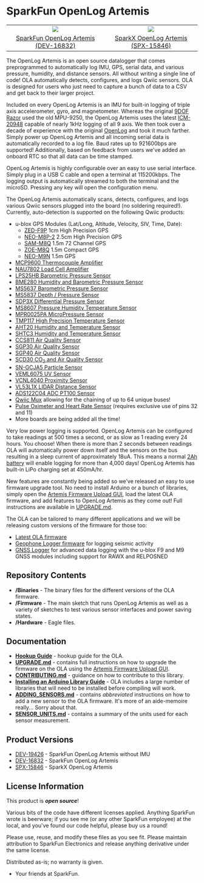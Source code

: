 SparkFun OpenLog Artemis
===========================================================

<table class="table table-hover table-striped table-bordered">
  <tr align="center">
   <td><a href="https://www.sparkfun.com/products/16832"><img src="https://cdn.sparkfun.com//assets/parts/1/5/7/5/3/16832-SparkFun_OpenLog_Artemis-02a.jpg"></a></td>
   <td><a href="https://www.sparkfun.com/products/15846"><img src="https://cdn.sparkfun.com//assets/parts/1/4/4/8/0/15846-OpenLog_Artemis-04.jpg"></a></td>
  </tr>
  <tr align="center">
    <td><a href="https://www.sparkfun.com/products/16832">SparkFun OpenLog Artemis (DEV-16832)</a></td>
    <td><a href="https://www.sparkfun.com/products/15846">SparkX OpenLog Artemis (SPX-15846)</a></td>
  </tr>
</table>

The OpenLog Artemis is an open source datalogger that comes preprogrammed to automatically log IMU, GPS, serial data, and various pressure, humidity, and distance sensors. All without writing a single line of code! OLA automatically detects, configures, and logs Qwiic sensors. OLA is designed for users who just need to capture a bunch of data to a CSV and get back to their larger project.

Included on every OpenLog Artemis is an IMU for built-in logging of triple axis accelerometer, gyro, and magnetometer. Whereas the original [9DOF Razor](https://www.sparkfun.com/products/14001) used the old MPU-9250, the OpenLog Artemis uses the latest [ICM-20948](https://www.sparkfun.com/products/15335) capable of nearly 1kHz logging of all 9 axis. We then took over a decade of experience with the original [OpenLog](https://www.sparkfun.com/products/13712) and took it much farther. Simply power up OpenLog Artemis and all incoming serial data is automatically recorded to a log file. Baud rates up to 921600bps are supported! Additionally, based on feedback from users we've added an onboard RTC so that all data can be time stamped.

OpenLog Artemis is highly configurable over an easy to use serial interface. Simply plug in a USB C cable and open a terminal at 115200kbps. The logging output is automatically streamed to both the terminal and the microSD. Pressing any key will open the configuration menu.

The OpenLog Artemis automatically scans, detects, configures, and logs various Qwiic sensors plugged into the board (no soldering required!). Currently, auto-detection is supported on the following Qwiic products:

* u-blox GPS Modules (Lat/Long, Altitude, Velocity, SIV, Time, Date):
  * [ZED-F9P](https://www.sparkfun.com/products/15136) 1cm High Precision GPS
  * [NEO-M8P-2](https://www.sparkfun.com/products/15005) 2.5cm High Precision GPS
  * [SAM-M8Q](https://www.sparkfun.com/products/15210) 1.5m 72 Channel GPS
  * [ZOE-M8Q](https://www.sparkfun.com/products/15193) 1.5m Compact GPS
  * [NEO-M9N](https://www.sparkfun.com/products/15712) 1.5m GPS
* [MCP9600 Thermocouple Amplifier](https://www.sparkfun.com/products/16294)
* [NAU7802 Load Cell Amplifier](https://www.sparkfun.com/products/15242)
* [LPS25HB Barometric Pressure Sensor](https://www.sparkfun.com/products/14767)
* [BME280 Humidity and Barometric Pressure Sensor](https://www.sparkfun.com/products/15440)
* [MS5637 Barometric Pressure Sensor](https://www.sparkfun.com/products/14688)
* [MS5837 Depth / Pressure Sensor](https://www.sparkfun.com/products/17709)
* [SDP3X Differential Pressure Sensor](https://www.sparkfun.com/products/17874)
* [MS8607 Pressure Humidity Temperature Sensor](https://www.sparkfun.com/products/16298)
* [MPR0025PA MicroPressure Sensor](https://www.sparkfun.com/products/16476)
* [TMP117 High Precision Temperature Sensor](https://www.sparkfun.com/products/15805)
* [AHT20 Humidity and Temperature Sensor](https://www.sparkfun.com/products/16618)
* [SHTC3 Humidity and Temperature Sensor](https://www.sparkfun.com/products/16467)
* [CCS811 Air Quality Sensor](https://www.sparkfun.com/products/14348)
* [SGP30 Air Quality Sensor](https://www.sparkfun.com/products/16531)
* [SGP40 Air Quality Sensor](https://www.sparkfun.com/products/17729)
* [SCD30 CO<sub>2</sub> and Air Quality Sensor](https://www.sparkfun.com/products/15112)
* [SN-GCJA5 Particle Sensor](https://www.sparkfun.com/products/17123)
* [VEML6075 UV Sensor](https://www.sparkfun.com/products/15089)
* [VCNL4040 Proximity Sensor](https://www.sparkfun.com/products/15177)
* [VL53L1X LIDAR Distance Sensor](https://www.sparkfun.com/products/14722)
* [ADS122C04 ADC PT100 Sensor](https://www.sparkfun.com/products/16770)
* [Qwiic Mux](https://www.sparkfun.com/products/16784) allowing for the chaining of up to 64 unique buses!
* [Pulse Oximeter and Heart Rate Sensor](https://www.sparkfun.com/products/15219) (requires exclusive use of pins 32 and 11)
* More boards are being added all the time!

Very low power logging is supported. OpenLog Artemis can be configured to take readings at 500 times a second, or as slow as 1 reading every 24 hours. You choose! When there is more than 2 seconds between readings OLA will automatically power down itself and the sensors on the bus resulting in a sleep current of approximately 18uA. This means a normal [2Ah battery](https://www.sparkfun.com/products/13855) will enable logging for more than 4,000 days! OpenLog Artemis has built-in LiPo charging set at 450mA/hr.

New features are constantly being added so we’ve released an easy to use firmware upgrade tool. No need to install Arduino or a bunch of libraries, simply open the [Artemis Firmware Upload GUI](https://github.com/sparkfun/Artemis-Firmware-Upload-GUI), load the latest OLA firmware, and add features to OpenLog Artemis as they come out! Full instructions are available in [UPGRADE.md](UPGRADE.md).

The OLA can be tailored to many different applications and we will be releasing custom versions of the firmware for those too:

* [Latest OLA firmware](https://github.com/sparkfun/OpenLog_Artemis/tree/main/Binaries)
* [Geophone Logger firmware](https://github.com/sparkfun/OpenLog_Artemis_Geophone_Logger) for logging seismic activity
* [GNSS Logger](https://github.com/sparkfun/OpenLog_Artemis_GNSS_Logger) for advanced data logging with the u-blox F9 and M9 GNSS modules including support for RAWX and RELPOSNED

Repository Contents
-------------------

* **/Binaries** - The binary files for the different versions of the OLA firmware.
* **/Firmware** - The main sketch that runs OpenLog Artemis as well as a variety of sketches to test various sensor interfaces and power saving states.
* **/Hardware** - Eagle files.

Documentation
--------------

* **[Hookup Guide](https://learn.sparkfun.com/tutorials/openlog-artemis-hookup-guide)** - hookup guide for the OLA.
* **[UPGRADE.md](./UPGRADE.md)** - contains full instructions on how to upgrade the firmware on the OLA using the [Artemis Firmware Upload GUI](https://github.com/sparkfun/Artemis-Firmware-Upload-GUI).
* **[CONTRIBUTING.md](./CONTRIBUTING.md)** - guidance on how to contribute to this library.
* **[Installing an Arduino Library Guide](https://learn.sparkfun.com/tutorials/installing-an-arduino-library)** - OLA includes a large number of libraries that will need to be installed before compiling will work.
* **[ADDING_SENSORS.md](./ADDING_SENSORS.md)** - contains _abbreviated_ instructions on how to add a new sensor to the OLA firmware. It's more of an aide-memoire really... Sorry about that.
* **[SENSOR_UNITS.md](./SENSOR_UNITS.md)** - contains a summary of the units used for each sensor measurement.

Product Versions
----------------
* [DEV-19426](https://www.sparkfun.com/products/19426) - SparkFun OpenLog Artemis without IMU
* [DEV-16832](https://www.sparkfun.com/products/16832) - SparkFun OpenLog Artemis
* [SPX-15846](https://www.sparkfun.com/products/15846) - SparkX OpenLog Artemis

License Information
-------------------

This product is _**open source**_!

Various bits of the code have different licenses applied. Anything SparkFun wrote is beerware; if you see me (or any other SparkFun employee) at the local, and you've found our code helpful, please buy us a round!

Please use, reuse, and modify these files as you see fit. Please maintain attribution to SparkFun Electronics and release anything derivative under the same license.

Distributed as-is; no warranty is given.

- Your friends at SparkFun.
